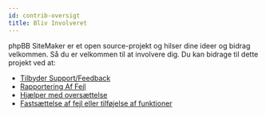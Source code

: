 ```yaml
---
id: contrib-oversigt
title: Bliv Involveret
---
```


phpBB SiteMaker er et open source-projekt og hilser dine ideer og bidrag velkommen. Så du er velkommen til at involvere dig. Du kan bidrage til dette projekt ved at:

* [Tilbyder Support/Feedback](https://www.phpbb.com/customise/db/extension/phpbb_sitemaker_2)
* [Rapportering Af Fejl](https://github.com/blitze/phpBB-ext-sitemaker/issues)
* [Hjælper med oversættelse](./contrib-translators.md)
* [Fastsættelse af fejl eller tilføjelse af funktioner](./contrib-pull-requests.md)